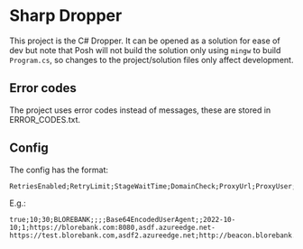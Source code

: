 # Sharp Dropper

This project is the C# Dropper. It can be opened as a solution for ease of dev but note that Posh will not build the
solution only using `mingw` to build `Program.cs`, so changes to the project/solution files only affect development.

## Error codes

The project uses error codes instead of messages, these are stored in ERROR_CODES.txt.

## Config

The config has the format:

```
RetriesEnabled;RetryLimit;StageWaitTime;DomainCheck;ProxyUrl;ProxyUser;ProxyPass;UserAgent;HttpReferrer;KillDate;UrlId;FailoverDomain1,FailoverHostHeader1:FailoverDomain2,FailoverHostHeader2;BeaconDomain1,BeaconHostHeader1:BeaconDomain2,BeaconHostHeader2;/url/1:/url/2;RandomUri;StageUrl;Images;Sleep;Jitter;Key
```

E.g.:

```
true;10;30;BLOREBANK;;;;Base64EncodedUserAgent;;2022-10-10;1;https://blorebank.com:8080,asdf.azureedge.net-https://test.blorebank.com,asdf2.azureedge.net;http://beacon.blorebank.com,;/test1:/test2:/test3;image1,image2;randomuri;/stage;30;0.6;key
```
